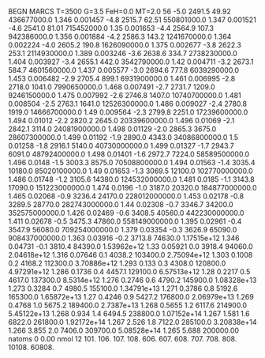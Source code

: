 BEGN
MARCS T=3500 G=3.5 FeH=0.0 MT=2.0
                  56
-5.0 2491.5 49.92 436677000.0 1.346 0.001457 
-4.8 2515.7 62.51 550801000.0 1.347 0.001521 
-4.6 2541.0 81.01 715452000.0 1.35 0.001653 
-4.4 2564.9 107.3 942386000.0 1.356 0.001884 
-4.2 2586.3 143.2 1241670000.0 1.364 0.002224 
-4.0 2605.2 190.8 1626090000.0 1.375 0.002677 
-3.8 2622.3 253.1 2114930000.0 1.389 0.003246 
-3.6 2638.6 334.7 2738230000.0 1.404 0.003927 
-3.4 2655.1 442.0 3542790000.0 1.42 0.004711 
-3.2 2673.1 584.7 4601560000.0 1.437 0.005577 
-3.0 2694.6 777.8 6039290000.0 1.453 0.006482 
-2.9 2705.4 899.1 6931900000.0 1.461 0.006995 
-2.8 2718.0 1041.0 7990650000.0 1.468 0.007491 
-2.7 2731.7 1209.0 9246150000.0 1.475 0.007992 
-2.6 2746.8 1407.0 10740700000.0 1.481 0.008504 
-2.5 2763.1 1641.0 12526300000.0 1.486 0.009027 
-2.4 2780.8 1919.0 14666700000.0 1.49 0.009564 
-2.3 2799.8 2251.0 17239600000.0 1.494 0.01012 
-2.2 2820.2 2645.0 20339600000.0 1.496 0.01069 
-2.1 2842.1 3114.0 24081900000.0 1.498 0.01129 
-2.0 2865.3 3675.0 28607300000.0 1.499 0.01192 
-1.9 2890.0 4343.0 34086800000.0 1.5 0.01258 
-1.8 2916.1 5140.0 40730000000.0 1.499 0.01327 
-1.7 2943.7 6091.0 48792400000.0 1.498 0.01401 
-1.6 2972.7 7224.0 58589500000.0 1.496 0.0148 
-1.5 3003.3 8575.0 70508800000.0 1.494 0.01563 
-1.4 3035.4 10180.0 85020100000.0 1.49 0.01653 
-1.3 3069.5 12100.0 102770000000.0 1.486 0.01748 
-1.2 3105.6 14380.0 124532000000.0 1.481 0.0185 
-1.1 3143.8 17090.0 151223000000.0 1.474 0.0196 
-1.0 3187.0 20320.0 184877000000.0 1.465 0.02068 
-0.9 3236.4 24170.0 228012000000.0 1.453 0.02178 
-0.8 3289.5 28770.0 282743000000.0 1.44 0.02308 
-0.7 3346.7 34200.0 352575000000.0 1.426 0.02469 
-0.6 3408.5 40560.0 442230000000.0 1.411 0.02678 
-0.5 3475.3 47860.0 558149000000.0 1.395 0.02961 
-0.4 3547.9 56080.0 709254000000.0 1.379 0.03354 
-0.3 3626.9 65090.0 908437000000.0 1.363 0.03916 
-0.2 3713.8 74630.0 1.17515e+12 1.346 0.04731 
-0.1 3810.4 84390.0 1.53962e+12 1.33 0.05921 
0.0 3918.4 94060.0 2.04618e+12 1.316 0.07646 
0.1 4038.2 103400.0 2.75094e+12 1.303 0.1008 
0.2 4168.2 112300.0 3.70886e+12 1.293 0.133 
0.3 4308.0 120800.0 4.97291e+12 1.286 0.1736 
0.4 4457.1 129100.0 6.57513e+12 1.28 0.2217 
0.5 4617.0 137300.0 8.5314e+12 1.276 0.2746 
0.6 4790.2 145900.0 1.08328e+13 1.273 0.3284 
0.7 4980.5 155100.0 1.34791e+13 1.271 0.3786 
0.8 5192.6 165300.0 1.65872e+13 1.27 0.4246 
0.9 5427.2 176800.0 2.06979e+13 1.269 0.4768 
1.0 5675.2 189400.0 2.7387e+13 1.268 0.5655 
1.2 6117.6 214900.0 5.45122e+13 1.268 0.934 
1.4 6494.5 238800.0 1.07152e+14 1.267 1.581 
1.6 6822.0 261800.0 1.92172e+14 1.267 2.526 
1.8 7122.0 285100.0 3.20838e+14 1.266 3.855 
2.0 7406.0 309700.0 5.08528e+14 1.265 5.688 
200000.00
natoms              0      0.00
nmol          12
          101.         106.       107.      108.         606.        607.        608.
          707.         708.       808.    10108.       60808.
